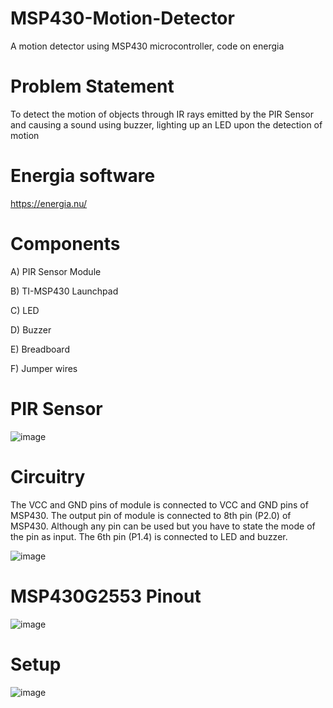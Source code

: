 # MSP430-Motion-Detector
A motion detector using MSP430 microcontroller, code on energia

# Problem Statement
To detect the motion of objects through IR rays emitted by the PIR Sensor and causing a sound using buzzer, lighting up an LED upon the detection of motion

# Energia software
https://energia.nu/

# Components 

A) PIR Sensor Module

B) TI-MSP430 Launchpad

C) LED

D) Buzzer

E) Breadboard

F) Jumper wires

# PIR Sensor
![image](https://github.com/KarthikT23/MSP430-Motion-Detector/assets/119528503/dcd8c4d8-3e94-45b3-aea5-6d8b8d5e0eeb)

# Circuitry
The VCC and GND pins of module is connected to VCC and GND pins of MSP430. The output pin of module is connected to 8th pin (P2.0) of MSP430. Although any pin can be used but you have to state the mode of the pin as input. The 6th pin (P1.4) is connected to LED and buzzer.

![image](https://github.com/KarthikT23/MSP430-Motion-Detector/assets/119528503/4863bbd9-031d-4330-8e4b-c8e200882933)

# MSP430G2553 Pinout
![image](https://github.com/KarthikT23/MSP430-Motion-Detector/assets/119528503/fc3d581b-a75e-46d6-9933-982dd74e50a5)

# Setup
![image](https://github.com/KarthikT23/MSP430-Motion-Detector/assets/119528503/0f024f32-600a-4234-b9ff-ac6067b2ff40)



